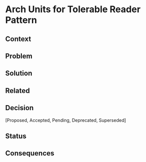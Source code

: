 # Arch Units for Tolerable Reader Pattern

## Context

## Problem

## Solution

## Related

## Decision
[Proposed, Accepted, Pending, Deprecated, Superseded]

## Status

## Consequences
